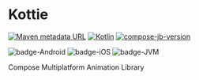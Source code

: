 # Kottie
[![Maven metadata URL](https://img.shields.io/maven-metadata/v?color=blue&metadataUrl=https://s01.oss.sonatype.org/service/local/repo_groups/public/content/io/github/ismai117/kottie/maven-metadata.xml&style=for-the-badge)](https://repo.maven.apache.org/maven2/io/github/ismai117/kottie/)
[![Kotlin](https://img.shields.io/badge/Kotlin-1.8.21-blue.svg?style=flat&logo=kotlin)](https://kotlinlang.org)
[![compose-jb-version](https://img.shields.io/badge/compose--jb-1.5.11-red)](https://github.com/JetBrains/compose-jb)

![badge-Android](https://img.shields.io/badge/Platform-Android-brightgreen)
![badge-iOS](https://img.shields.io/badge/Platform-iOS-lightgray)
![badge-JVM](https://img.shields.io/badge/Platform-JVM-orange)

Compose Multiplatform Animation Library


